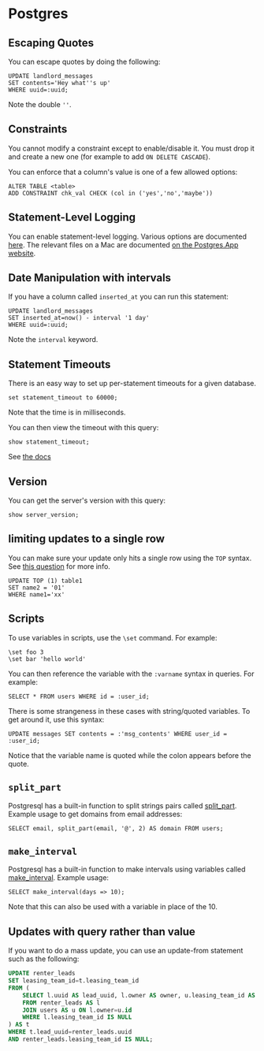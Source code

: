 # Postgres

## Escaping Quotes

You can escape quotes by doing the following:

```
UPDATE landlord_messages
SET contents='Hey what''s up'
WHERE uuid=:uuid;
```

Note the double `''`.

## Constraints

You cannot modify a constraint except to enable/disable it. You must drop it and create a new one (for example to add `ON DELETE CASCADE`).

You can enforce that a column's value is one of a few allowed options:

```
ALTER TABLE <table>
ADD CONSTRAINT chk_val CHECK (col in ('yes','no','maybe'))
```

## Statement-Level Logging

You can enable statement-level logging. Various options are documented [here](https://stackoverflow.com/a/8208945/755934).
The relevant files on a Mac are documented [on the Postgres.App website](https://postgresapp.com/documentation/configuration-general.html).

## Date Manipulation with intervals

If you have a column called `inserted_at` you can run this statement:

```
UPDATE landlord_messages
SET inserted_at=now() - interval '1 day'
WHERE uuid=:uuid;
```

Note the `interval` keyword.


## Statement Timeouts

There is an easy way to set up per-statement timeouts for a given database.

```
set statement_timeout to 60000;
```

Note that the time is in milliseconds.

You can then view the timeout with this query:

```
show statement_timeout;
```

See [the docs](https://www.postgresql.org/docs/13/runtime-config-client.html)


## Version

You can get the server's version with this query:

```
show server_version;
```

## limiting updates to a single row

You can make sure your update only hits a single row using the `TOP` syntax. See [this question](https://stackoverflow.com/a/26929469/755934) for more info.

```
UPDATE TOP (1) table1 
SET name2 = '01' 
WHERE name1='xx'
```

## Scripts

To use variables in scripts, use the `\set` command. For example:

```
\set foo 3
\set bar 'hello world'
```

You can then reference the variable with the `:varname` syntax in queries. For example:

```
SELECT * FROM users WHERE id = :user_id;
```

There is some strangeness in these cases with string/quoted variables. To get around it, use this syntax:

```
UPDATE messages SET contents = :'msg_contents' WHERE user_id = :user_id;
```

Notice that the variable name is quoted while the colon appears before the quote.

## `split_part`

Postgresql has a built-in function to split strings pairs called [split\_part](https://www.postgresql.org/docs/9.1/functions-string.html).
Example usage to get domains from email addresses:

```
SELECT email, split_part(email, '@', 2) AS domain FROM users;
```

## `make_interval`

Postgresql has a built-in function to make intervals using variables called [make\_interval](https://www.postgresql.org/docs/current/functions-datetime.html).
Example usage:

```
SELECT make_interval(days => 10);
```

Note that this can also be used with a variable in place of the 10.

## Updates with query rather than value

If you want to do a mass update, you can use an update-from statement such as the following:

```sql
UPDATE renter_leads
SET leasing_team_id=t.leasing_team_id
FROM (
    SELECT l.uuid AS lead_uuid, l.owner AS owner, u.leasing_team_id AS leasing_team_id
    FROM renter_leads AS l
    JOIN users AS u ON l.owner=u.id
    WHERE l.leasing_team_id IS NULL
) AS t
WHERE t.lead_uuid=renter_leads.uuid
AND renter_leads.leasing_team_id IS NULL;
```
